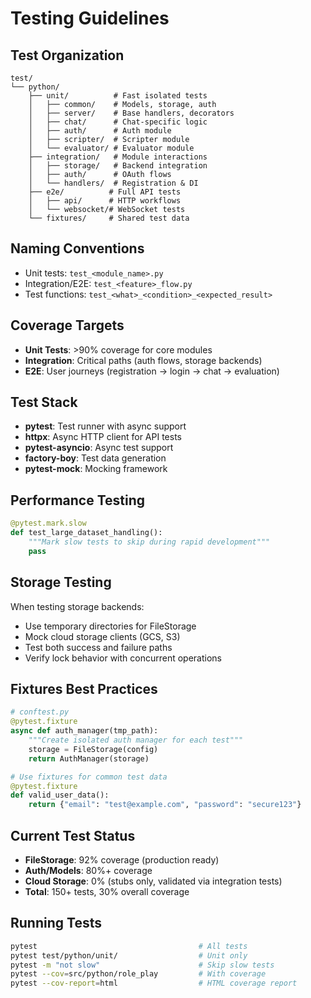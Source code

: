 # Testing Guidelines

## Test Organization
```
test/
└── python/
    ├── unit/          # Fast isolated tests
    │   ├── common/    # Models, storage, auth
    │   ├── server/    # Base handlers, decorators
    │   ├── chat/      # Chat-specific logic
    │   ├── auth/      # Auth module
    │   ├── scripter/  # Scripter module
    │   └── evaluator/ # Evaluator module
    ├── integration/   # Module interactions
    │   ├── storage/   # Backend integration
    │   ├── auth/      # OAuth flows
    │   └── handlers/  # Registration & DI
    ├── e2e/          # Full API tests
    │   ├── api/      # HTTP workflows
    │   └── websocket/# WebSocket tests
    └── fixtures/     # Shared test data
```

## Naming Conventions
- Unit tests: `test_<module_name>.py`
- Integration/E2E: `test_<feature>_flow.py`
- Test functions: `test_<what>_<condition>_<expected_result>`

## Coverage Targets
- **Unit Tests**: >90% coverage for core modules
- **Integration**: Critical paths (auth flows, storage backends)
- **E2E**: User journeys (registration → login → chat → evaluation)

## Test Stack
- **pytest**: Test runner with async support
- **httpx**: Async HTTP client for API tests
- **pytest-asyncio**: Async test support
- **factory-boy**: Test data generation
- **pytest-mock**: Mocking framework

## Performance Testing
```python
@pytest.mark.slow
def test_large_dataset_handling():
    """Mark slow tests to skip during rapid development"""
    pass
```

## Storage Testing
When testing storage backends:
- Use temporary directories for FileStorage
- Mock cloud storage clients (GCS, S3)
- Test both success and failure paths
- Verify lock behavior with concurrent operations

## Fixtures Best Practices
```python
# conftest.py
@pytest.fixture
async def auth_manager(tmp_path):
    """Create isolated auth manager for each test"""
    storage = FileStorage(config)
    return AuthManager(storage)

# Use fixtures for common test data
@pytest.fixture
def valid_user_data():
    return {"email": "test@example.com", "password": "secure123"}
```

## Current Test Status
- **FileStorage**: 92% coverage (production ready)
- **Auth/Models**: 80%+ coverage
- **Cloud Storage**: 0% (stubs only, validated via integration tests)
- **Total**: 150+ tests, 30% overall coverage

## Running Tests
```bash
pytest                                    # All tests
pytest test/python/unit/                  # Unit only
pytest -m "not slow"                      # Skip slow tests
pytest --cov=src/python/role_play         # With coverage
pytest --cov-report=html                  # HTML coverage report
```